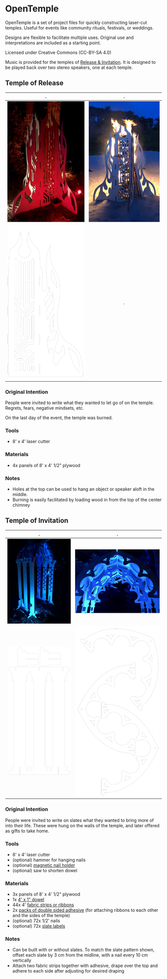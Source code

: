# OpenTemple

OpenTemple is a set of project files for quickly constructing laser-cut temples. Useful for events like community rituals, festivals, or weddings.

Designs are flexible to facilitate multiple uses. Original use and interpretations are included as a starting point.

Licensed under Creative Commons (CC-BY-SA 4.0)

Music is provided for the temples of [Release & Invitation](https://soundcloud.com/gavan-888343117/invitation-release). It is designed to be played back over two stereo speakers, one at each temple.

## Temple of Release

.             |  .
:-------------------------:|:-------------------------:
![Temple of Release](./pictures/IMG_0158.jpg)  |  ![Temple of Release](./pictures/IMG_0281.jpg)
![Temple of Release](./pictures/temple-of-release.PNG)  |  .


### Original Intention

People were invited to write what they wanted to let go of on the temple. Regrets, fears, negative mindsets, etc.

On the last day of the event, the temple was burned.

### Tools
  - 8' x 4' laser cutter

### Materials
  - 4x panels of 8' x 4' 1/2" plywood
  
### Notes
  - Holes at the top can be used to hang an object or speaker aloft in the middle.
  - Burning is easily facilitated by loading wood in from the top of the center chimney

## Temple of Invitation

.             |  .
:-------------------------:|:-------------------------:
![Temple of Invitation](./pictures/IMG_0157.jpg)  |  ![Temple of Invitation](./pictures/IMG_0153.jpg)
![Temple of Invitation](./pictures/temple-of-invitation-1.PNG)  |  ![Temple of Invitation](./pictures/temple-of-invitation-2.PNG)

### Original Intention

People were invited to write on slates what they wanted to bring more of into their life. These were hung on the walls of the temple, and later offered as gifts to take home.

### Tools
  - 8' x 4' laser cutter
  - (optional) hammer for hanging nails
  - (optional) [magnetic nail holder](https://www.homedepot.com/p/MASTER-MAGNETICS-Orange-Magnetic-Nail-Starter-97254/206503466)
  - (optional) saw to shorten dowel

### Materials
  - 3x panels of 8' x 4' 1/2" plywood
  - 1x [4' x 1" dowel](https://www.homedepot.com/p/6416U-1-in-x-1-in-x-48-in-Hardwood-Round-Dowel-10001808/203334068)
  - 44x 4' [fabric strips or ribbons](https://www.joann.com/jelly-roll-cotton-fabric-20-strips-2.5-assorted-gray-white-patterns/15216435.html)
  - 2x [packs of double sided adhesive](https://www.amazon.com/3M-110-3M-Scotch-Mounting-75-inches/dp/B00004Z498) (for attaching ribbons to each other and the sides of the temple)
  - (optional) 72x 1/2' nails
  - (optional) 72x [slate labels](https://www.amazon.com/gp/product/B00HCCZOW8)

### Notes
  - Can be built with or without slates. To match the slate pattern shown, offset each slate by 3 cm from the midline, with a nail every 10 cm vertically
  - Attach two fabric strips together with adhesive, drape over the top and adhere to each side after adjusting for desired draping
